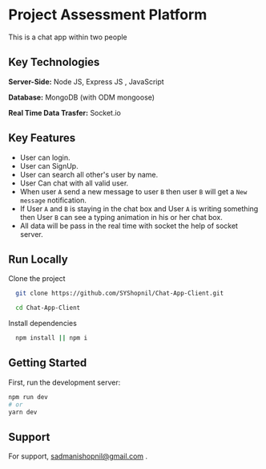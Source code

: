 # Project Assessment Platform

This is a chat app within two people

## Key Technologies

**Server-Side:** Node JS, Express JS , JavaScript

**Database:** MongoDB (with ODM mongoose)

**Real Time Data Trasfer:** Socket.io

## Key Features

- User can login.
- User can SignUp.
- User can search all other's user by name.
- User Can chat with all valid user.
- When user `A` send a new message to user `B` then user `B` will get a `New message` notification.
- If User `A` and `B` is staying in the chat box and User `A` is writing something then User `B` can see a typing animation in his or her chat box.
- All data will be pass in the real time with socket the help of socket server.

## Run Locally

Clone the project

```bash
  git clone https://github.com/SYShopnil/Chat-App-Client.git

  cd Chat-App-Client
```

Install dependencies

```bash
  npm install || npm i
```

## Getting Started

First, run the development server:

```bash
npm run dev
# or
yarn dev
```

## Support

For support, sadmanishopnil@gmail.com .
